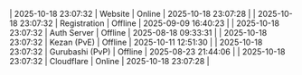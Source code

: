 | 2025-10-18 23:07:32 | Website | Online | 2025-10-18 23:07:28 |
| 2025-10-18 23:07:32 | Registration | Offline | 2025-09-09 16:40:23 |
| 2025-10-18 23:07:32 | Auth Server | Offline | 2025-08-18 09:33:31 |
| 2025-10-18 23:07:32 | Kezan (PvE) | Offline | 2025-10-11 12:51:30 |
| 2025-10-18 23:07:32 | Gurubashi (PvP) | Offline | 2025-08-23 21:44:06 |
| 2025-10-18 23:07:32 | Cloudflare | Online | 2025-10-18 23:07:28 |
